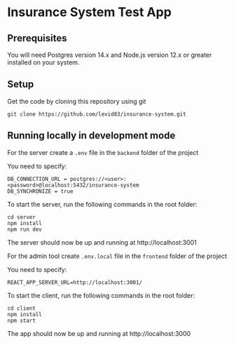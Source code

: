 # Insurance System Test App

## Prerequisites

You will need Postgres version 14.x and Node.js version 12.x or greater installed on your system.

## Setup

Get the code by cloning this repository using git

```
git clone https://github.com/levid83/insurance-system.git
```

## Running locally in development mode

For the server create a `.env` file in the `backend` folder of the project

You need to specify:

```
DB_CONNECTION_URL = postgres://<user>:<password>@localhost:5432/insurance-system
DB_SYNCHRONIZE = true
```

To start the server, run the following commands in the root folder:

```
cd server
npm install
npm run dev
```

The server should now be up and running at http://localhost:3001

For the admin tool create `.env.local` file in the `frontend` folder of the project

You need to specify:

```
REACT_APP_SERVER_URL=http://localhost:3001/
```

To start the client, run the following commands in the root folder:

```
cd client
npm install
npm start
```

The app should now be up and running at http://localhost:3000

